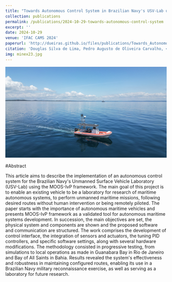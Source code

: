 ```yaml
---
title: "Towards Autonomous Control System in Brazilian Navy's USV-Lab using MOOS-IvP framework"
collection: publications
permalink: /publications/2024-10-29-towards-autonomous-control-system
excerpt: ''
date: 2024-10-29
venue: 'IFAC CAMS 2024'
paperurl: 'http://dueiras.github.io/files/publications/Towards_Autonomous_Control_System_in_Brazilian_Navys_USV_Lab.pdf'
citation: 'Douglas Silva de Lima, Pedro Augusto de Oliveira Carvalho, <b>Eduardo Eiras de Carvalho</b>, Eduardo Aoun Tannuri, Claudio Coreixas de Moraes, André Ribeiro Breitinger'
img: minex23.jpg
---
```


<img src="/images/minex23.jpg"/>

#Abstract

This article aims to describe the implementation of an autonomous control system for the Brazilian Navy's Unmanned Surface Vehicle Laboratory (USV-Lab) using the MOOS-IvP framework. The main goal of this project is to enable an existing vehicle to be a laboratory for research of maritime autonomous systems, to perform unmanned maritime missions, following desired routes without human intervention or being remotely piloted. The paper starts with the importance of autonomous maritime vehicles and presents MOOS-IvP framework as a validated tool for autonomous maritime systems development. In succession, the main objectives are set, the physical system and components are shown and the proposed software and communication are structured. The work comprises the development of control interface, the integration of sensors and actuators, the tuning PID controllers, and specific software settings, along with several hardware modifications. The methodology consisted in progressive testing, from simulations to local operations as made in Guanabara Bay in Rio de Janeiro and Bay of All Saints in Bahia. Results revealed the system's effectiveness and robustness in maintaining configured routes, enabling its use in a Brazilian Navy military reconnaissance exercise, as well as serving as a laboratory for future research.